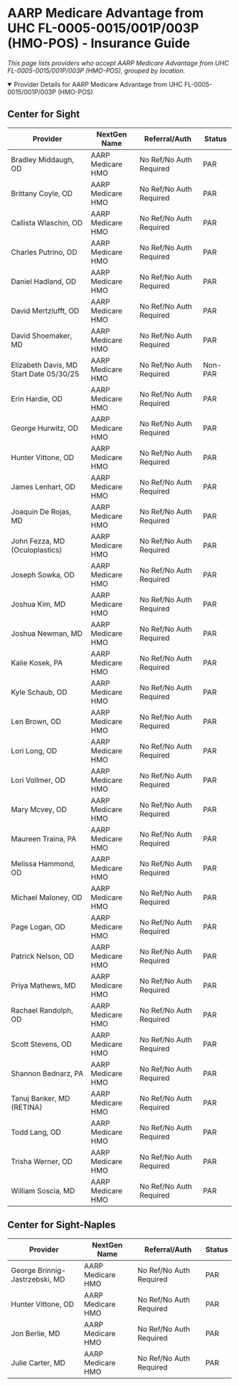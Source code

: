 # AARP Medicare Advantage from UHC FL-0005-0015/001P/003P (HMO-POS) - Insurance Guide

*This page lists providers who accept AARP Medicare Advantage from UHC FL-0005-0015/001P/003P (HMO-POS), grouped by location.*

<details open><summary>Provider Details for AARP Medicare Advantage from UHC FL-0005-0015/001P/003P (HMO-POS)</summary>

## Center for Sight

| Provider | NextGen Name | Referral/Auth | Status |
|----------|-------------|--------------|--------|
| Bradley Middaugh, OD | AARP Medicare HMO | No Ref/No Auth Required | PAR |
| Brittany Coyle, OD | AARP Medicare HMO | No Ref/No Auth Required | PAR |
| Callista Wlaschin, OD | AARP Medicare HMO | No Ref/No Auth Required | PAR |
| Charles Putrino, OD | AARP Medicare HMO | No Ref/No Auth Required | PAR |
| Daniel Hadland, OD | AARP Medicare HMO | No Ref/No Auth Required | PAR |
| David Mertzlufft, OD | AARP Medicare HMO | No Ref/No Auth Required | PAR |
| David Shoemaker, MD | AARP Medicare HMO | No Ref/No Auth Required | PAR |
| Elizabeth Davis, MD                      Start Date 05/30/25 | AARP Medicare HMO | No Ref/No Auth Required | Non-PAR |
| Erin Hardie, OD | AARP Medicare HMO | No Ref/No Auth Required | PAR |
| George Hurwitz, OD | AARP Medicare HMO | No Ref/No Auth Required | PAR |
| Hunter Vittone, OD | AARP Medicare HMO | No Ref/No Auth Required | PAR |
| James Lenhart, OD | AARP Medicare HMO | No Ref/No Auth Required | PAR |
| Joaquin De Rojas, MD | AARP Medicare HMO | No Ref/No Auth Required | PAR |
| John Fezza, MD (Oculoplastics) | AARP Medicare HMO | No Ref/No Auth Required | PAR |
| Joseph Sowka, OD | AARP Medicare HMO | No Ref/No Auth Required | PAR |
| Joshua Kim, MD | AARP Medicare HMO | No Ref/No Auth Required | PAR |
| Joshua Newman, MD | AARP Medicare HMO | No Ref/No Auth Required | PAR |
| Kalie Kosek, PA | AARP Medicare HMO | No Ref/No Auth Required | PAR |
| Kyle Schaub, OD | AARP Medicare HMO | No Ref/No Auth Required | PAR |
| Len Brown, OD | AARP Medicare HMO | No Ref/No Auth Required | PAR |
| Lori Long, OD | AARP Medicare HMO | No Ref/No Auth Required | PAR |
| Lori Vollmer, OD | AARP Medicare HMO | No Ref/No Auth Required | PAR |
| Mary Mcvey, OD | AARP Medicare HMO | No Ref/No Auth Required | PAR |
| Maureen Traina, PA | AARP Medicare HMO | No Ref/No Auth Required | PAR |
| Melissa Hammond, OD | AARP Medicare HMO | No Ref/No Auth Required | PAR |
| Michael Maloney, OD | AARP Medicare HMO | No Ref/No Auth Required | PAR |
| Page Logan, OD | AARP Medicare HMO | No Ref/No Auth Required | PAR |
| Patrick Nelson, OD | AARP Medicare HMO | No Ref/No Auth Required | PAR |
| Priya Mathews, MD | AARP Medicare HMO | No Ref/No Auth Required | PAR |
| Rachael Randolph, OD | AARP Medicare HMO | No Ref/No Auth Required | PAR |
| Scott Stevens, OD | AARP Medicare HMO | No Ref/No Auth Required | PAR |
| Shannon Bednarz, PA | AARP Medicare HMO | No Ref/No Auth Required | PAR |
| Tanuj Banker, MD (RETINA) | AARP Medicare HMO | No Ref/No Auth Required | PAR |
| Todd Lang, OD | AARP Medicare HMO | No Ref/No Auth Required | PAR |
| Trisha Werner, OD | AARP Medicare HMO | No Ref/No Auth Required | PAR |
| William Soscia, MD | AARP Medicare HMO | No Ref/No Auth Required | PAR |

## Center for Sight-Naples

| Provider | NextGen Name | Referral/Auth | Status |
|----------|-------------|--------------|--------|
| George Brinnig-Jastrzebski, MD | AARP Medicare HMO | No Ref/No Auth Required | PAR |
| Hunter Vittone, OD | AARP Medicare HMO | No Ref/No Auth Required | PAR |
| Jon Berlie, MD | AARP Medicare HMO | No Ref/No Auth Required | PAR |
| Julie Carter, MD | AARP Medicare HMO | No Ref/No Auth Required | PAR |

</details>

